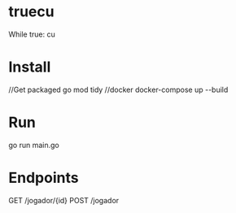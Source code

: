 # truecu
While true: cu

# Install

//Get packaged
go mod tidy
//docker
docker-compose up --build

# Run
go run main.go

# Endpoints
GET /jogador/{id}
POST /jogador
